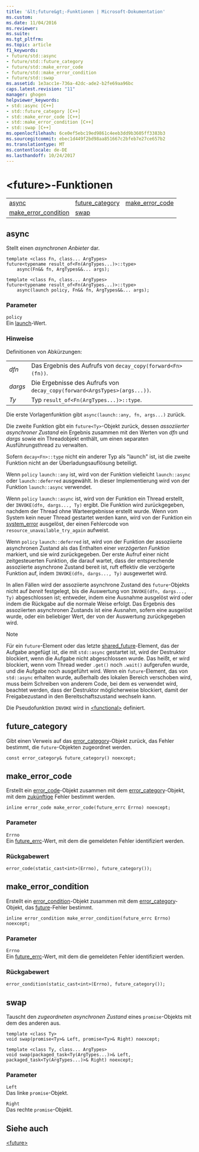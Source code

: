 ```yaml
---
title: '&lt;future&gt;-Funktionen | Microsoft-Dokumentation'
ms.custom: 
ms.date: 11/04/2016
ms.reviewer: 
ms.suite: 
ms.tgt_pltfrm: 
ms.topic: article
f1_keywords:
- future/std::async
- future/std::future_category
- future/std::make_error_code
- future/std::make_error_condition
- future/std::swap
ms.assetid: 1e3acc1e-736a-42dc-ade2-b2fe69aa96bc
caps.latest.revision: "11"
manager: ghogen
helpviewer_keywords:
- std::async [C++]
- std::future_category [C++]
- std::make_error_code [C++]
- std::make_error_condition [C++]
- std::swap [C++]
ms.openlocfilehash: 6ce0ef5ebc19ed9861c4eeb3dd9b3605ff3383b3
ms.sourcegitcommit: ebec1d449f2bd98aa851667c2bfeb7e27ce657b2
ms.translationtype: MT
ms.contentlocale: de-DE
ms.lasthandoff: 10/24/2017
---
```

# <a name="ltfuturegt-functions"></a>&lt;future&gt;-Funktionen
||||  
|-|-|-|  
|[async](#async)|[future_category](#future_category)|[make_error_code](#make_error_code)|  
|[make_error_condition](#make_error_condition)|[swap](#swap)|  
  
##  <a name="async"></a> async  
 Stellt einen *asynchronen Anbieter* dar.  
  
```
template <class Fn, class... ArgTypes>
future<typename result_of<Fn(ArgTypes...)>::type>
    async(Fn&& fn, ArgTypes&&... args);

template <class Fn, class... ArgTypes>
future<typename result_of<Fn(ArgTypes...)>::type>
    async(launch policy, Fn&& fn, ArgTypes&&... args);
```  
  
### <a name="parameters"></a>Parameter  
 `policy`  
 Ein [launch](../standard-library/future-enums.md#launch)-Wert.  
  
### <a name="remarks"></a>Hinweise  
 Definitionen von Abkürzungen:  
  
|||  
|-|-|  
|*dfn*|Das Ergebnis des Aufrufs von `decay_copy(forward<Fn>(fn))`.|  
|*dargs*|Die Ergebnisse des Aufrufs von `decay_copy(forward<ArgsTypes>(args...))`.|  
|*Ty*|Typ `result_of<Fn(ArgTypes...)>::type`.|  
  
 Die erste Vorlagenfunktion gibt `async(launch::any, fn, args...)` zurück.  
  
 Die zweite Funktion gibt ein `future<Ty>`-Objekt zurück, dessen *assoziierter asynchroner Zustand* ein Ergebnis zusammen mit den Werten von *dfn* und *dargs* sowie ein Threadobjekt enthält, um einen separaten Ausführungsthread zu verwalten.  
  
 Sofern `decay<Fn>::type` nicht ein anderer Typ als "launch" ist, ist die zweite Funktion nicht an der Überladungsauflösung beteiligt.  
  
 Wenn `policy` `launch::any` ist, wird von der Funktion vielleicht `launch::async` oder `launch::deferred` ausgewählt. In dieser Implementierung wird von der Funktion `launch::async` verwendet.  
  
 Wenn `policy` `launch::async` ist, wird von der Funktion ein Thread erstellt, der `INVOKE(dfn, dargs..., Ty)` ergibt. Die Funktion wird zurückgegeben, nachdem der Thread ohne Warteergebnisse erstellt wurde. Wenn vom System kein neuer Thread gestartet werden kann, wird von der Funktion ein [system_error](../standard-library/system-error-class.md) ausgelöst, der einen Fehlercode von `resource_unavailable_try_again` aufweist.  
  
 Wenn `policy` `launch::deferred` ist, wird von der Funktion der assoziierte asynchronen Zustand als das Enthalten einer *verzögerten Funktion* markiert, und sie wird zurückgegeben. Der erste Aufruf einer nicht zeitgesteuerten Funktion, die darauf wartet, dass der entsprechende assoziierte asynchrone Zustand bereit ist, ruft effektiv die verzögerte Funktion auf, indem `INVOKE(dfn, dargs..., Ty)` ausgewertet wird.  
  
 In allen Fällen wird der assoziierte asynchrone Zustand des `future`-Objekts nicht auf *bereit* festgelegt, bis die Auswertung von `INVOKE(dfn, dargs..., Ty)` abgeschlossen ist; entweder, indem eine Ausnahme ausgelöst wird oder indem die Rückgabe auf die normale Weise erfolgt. Das Ergebnis des assoziierten asynchronen Zustands ist eine Ausnahm, sofern eine ausgelöst wurde, oder ein beliebiger Wert, der von der Auswertung zurückgegeben wird.  
  
> [!NOTE]
>  Für ein `future`-Element oder das letzte [shared_future](../standard-library/shared-future-class.md)-Element, das der Aufgabe angefügt ist, die mit `std::async` gestartet ist, wird der Destruktor blockiert, wenn die Aufgabe nicht abgeschlossen wurde. Das heißt, er wird blockiert, wenn vom Thread weder `.get()` noch `.wait()` aufgerufen wurde, und die Aufgabe noch ausgeführt wird. Wenn ein `future`-Element, das von `std::async` erhalten wurde, außerhalb des lokalen Bereich verschoben wird, muss beim Schreiben von anderem Code, bei dem es verwendet wird, beachtet werden, dass der Destruktor möglicherweise blockiert, damit der Freigabezustand in den Bereitschaftszustand wechseln kann.  
  
 Die Pseudofunktion `INVOKE` wird in [\<functional>](../standard-library/functional.md) definiert.  
  
##  <a name="future_category"></a> future_category  
 Gibt einen Verweis auf das [error_category](../standard-library/error-category-class.md)-Objekt zurück, das Fehler bestimmt, die `future`-Objekten zugeordnet werden.  
  
```
const error_category& future_category() noexcept;
```  
  
##  <a name="make_error_code"></a> make_error_code  
 Erstellt ein [error_code](../standard-library/error-code-class.md)-Objekt zusammen mit dem [error_category](../standard-library/error-category-class.md)-Objekt, mit dem [zukünftige](../standard-library/future-class.md) Fehler bestimmt werden.  
  
```
inline error_code make_error_code(future_errc Errno) noexcept;
```  
  
### <a name="parameters"></a>Parameter  
 `Errno`  
 Ein [future_errc](../standard-library/future-enums.md#future_errc)-Wert, mit dem die gemeldeten Fehler identifiziert werden.  
  
### <a name="return-value"></a>Rückgabewert  
 `error_code(static_cast<int>(Errno), future_category());`  
  
##  <a name="make_error_condition"></a> make_error_condition  
 Erstellt ein [error_condition](../standard-library/error-condition-class.md)-Objekt zusammen mit dem [error_category](../standard-library/error-category-class.md)-Objekt, das [future](../standard-library/future-class.md)-Fehler bestimmt.  
  
```
inline error_condition make_error_condition(future_errc Errno) noexcept;
```  
  
### <a name="parameters"></a>Parameter  
 `Errno`  
 Ein [future_errc](../standard-library/future-enums.md#future_errc)-Wert, mit dem die gemeldeten Fehler identifiziert werden.  
  
### <a name="return-value"></a>Rückgabewert  
 `error_condition(static_cast<int>(Errno), future_category());`  
  
##  <a name="swap"></a> swap  
 Tauscht den *zugeordneten asynchronen Zustand* eines `promise`-Objekts mit dem des anderen aus.  
  
```
template <class Ty>
void swap(promise<Ty>& Left, promise<Ty>& Right) noexcept;

template <class Ty, class... ArgTypes>
void swap(packaged_task<Ty(ArgTypes...)>& Left, packaged_task<Ty(ArgTypes...)>& Right) noexcept;
```  
  
### <a name="parameters"></a>Parameter  
 `Left`  
 Das linke `promise`-Objekt.  
  
 `Right`  
 Das rechte `promise`-Objekt.  
  
## <a name="see-also"></a>Siehe auch  
 [\<future>](../standard-library/future.md)



